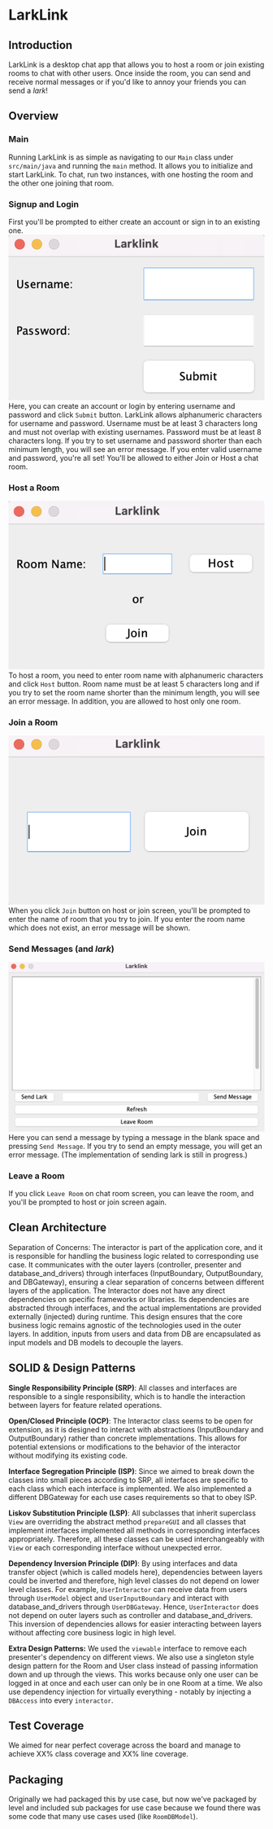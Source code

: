 # LarkLink
## Introduction
LarkLink is a desktop chat app that allows you to host a room or join existing rooms to chat with other users.
Once inside the room, you can send and receive normal messages or if you'd like to annoy your friends you can send a _lark_!

## Overview
### Main
Running LarkLink is as simple as navigating to our `Main` class under `src/main/java` and running the `main` method.
It allows you to initialize and start LarkLink. To chat, run two instances, with one hosting the room and the other one joining that room.
### Signup and Login
First you'll be prompted to either create an account or sign in to an existing one.<br>
![](images/Screenshots/main.png)<br>
Here, you can create an account or login by entering username and password and click `Submit` button. 
LarkLink allows alphanumeric characters for username and password. Username must be at least 3 characters long and
must not overlap with existing usernames. Password must be at least 8 characters long. 
If you try to set username and password shorter than each minimum length, you will see an error message.
If you enter valid username and password, you're all set! You'll be allowed to either Join or Host a chat room.
### Host a Room
![](images/Screenshots/host_or_join.png)<br>
To host a room, you need to enter room name with alphanumeric characters and click `Host` button. 
Room name must be at least 5 characters long and if you try to set the room name shorter than the minimum length, you will see an error message. 
In addition, you are allowed to host only one room. 
### Join a Room
![](images/Screenshots/join.png)<br>
When you click `Join` button on host or join screen, you'll be prompted to enter the name of room that you try to join. 
If you enter the room name which does not exist, an error message will be shown.
### Send Messages (and _lark_)
![](images/Screenshots/room.png)<br>
Here you can send a message by typing a message in the blank space and pressing `Send Message`. 
If you try to send an empty message, you will get an error message.
(The implementation of sending lark is still in progress.)
### Leave a Room
If you click `Leave Room` on chat room screen, you can leave the room, and you'll be prompted to host or join screen again.

## Clean Architecture
Separation of Concerns: 
The interactor is part of the application core, and it is responsible for handling the business logic related to corresponding use case. 
It communicates with the outer layers (controller, presenter and database_and_drivers) through interfaces (InputBoundary, OutputBoundary, and DBGateway), 
ensuring a clear separation of concerns between different layers of the application.
The Interactor does not have any direct dependencies on specific frameworks or libraries. 
Its dependencies are abstracted through interfaces, and the actual implementations are provided externally (injected) during runtime. 
This design ensures that the core business logic remains agnostic of the technologies used in the outer layers.
In addition, inputs from users and data from DB are encapsulated as input models and DB models to decouple the layers. 

## SOLID & Design Patterns
**Single Responsibility Principle (SRP)**: All classes and interfaces are responsible to a single responsibility, 
which is to handle the interaction between layers for feature related operations. 

**Open/Closed Principle (OCP)**: The Interactor class seems to be open for extension, 
as it is designed to interact with abstractions (InputBoundary and OutputBoundary) rather than concrete implementations. 
This allows for potential extensions or modifications to the behavior of the interactor without modifying its existing code.

**Interface Segregation Principle (ISP)**: Since we aimed to break down the classes into small pieces according to SRP, all interfaces are 
specific to each class which each interface is implemented. We also implemented a different DBGateway for each use cases requirements so that to obey ISP. 

**Liskov Substitution Principle (LSP)**: All subclasses that inherit superclass `View` are overriding the abstract method `prepareGUI`
and all classes that implement interfaces implemented all methods in corresponding interfaces appropriately. Therefore, all these classes
can be used interchangeably with `View` or each corresponding interface without unexpected error.

**Dependency Inversion Principle (DIP)**: By using interfaces and data transfer object (which is called models here), dependencies between 
layers could be inverted and therefore, high level classes do not depend on lower level classes. 
For example, `UserInteractor` can receive data from users through `UserModel` object and `UserInputBoundary` and interact with 
database_and_drivers through `UserDBGateway`. Hence, `UserInteractor` does not depend on outer layers such as controller and database_and_drivers.
This inversion of dependencies allows for easier interacting between layers without affecting core business logic in high level.

**Extra Design Patterns:** We used the `viewable` interface to remove each presenter's dependency on different views.
We also use a singleton style design pattern for the Room and User class instead of passing information down and up through the views.
This works because only one user can be logged in at once and each user can only be in one Room at a time.
We also use dependency injection for virtually everything - notably by injecting a `DBAccess` into every `interactor`.

## Test Coverage
We aimed for near perfect coverage across the board and manage to achieve XX% class coverage and XX% line coverage. <br>

## Packaging
Originally we had packaged this by use case, but now we've packaged by level and included sub packages for use case because 
we found there was some code that many use cases used (like `RoomDBModel`).
